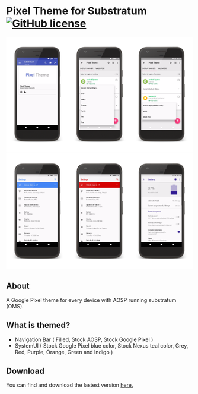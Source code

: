# Pixel Theme for Substratum [![GitHub license](https://img.shields.io/github/license/mashape/apistatus.svg)](https://github.com/folgore95/pixeltheme/blob/master/LICENSE)
<img src="https://github.com/folgore95/media/blob/master/pixeltheme1.png"/>
<img src="https://github.com/folgore95/media/blob/master/pixeltheme2.png"/>

## About
A Google Pixel theme for every device with AOSP running substratum (OMS).

## What is themed?
- Navigation Bar ( Filled, Stock AOSP, Stock Google Pixel )
- SystemUI ( Stock Google Pixel blue color, Stock Nexus teal color, Grey, Red, Purple, Orange, Green and Indigo )

## Download
You can find and download the lastest version <a href="https://github.com/folgore95/pixeltheme/releases">here.</a>



